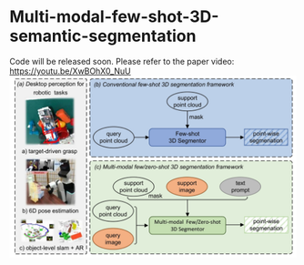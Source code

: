 # Multi-modal-few-shot-3D-semantic-segmentation

Code will be released soon.
Please refer to the paper video: https://youtu.be/XwBOhX0_NuU
![teaser](framework.png)

